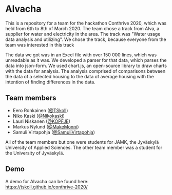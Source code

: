 # Alvacha
This is a repository for a team for the hackathon Conthrive 2020, which was held from 6th to 8th of March 2020. The team chose a track from Alva, a supplier for water and electricity in the area. The track was "Water usage data analysis and utilizing". We chose the track, because everyone from the team was interested in this track

The data we got was in an Excel file with over 150 000 lines, which was unreadable as it was. We developed a parser for that data, which parses the data into json-form. We used chart.js, an open-source library to draw charts with the data for analysis. The analysis comprised of comparisons between the data of a selected housing to the data of average housing with the intention of finding differences in the data.

## Team members
* Eero Ronkainen ([@TSkoll](https://github.com/TSkoll))
* Niko Kaski ([@Nikokaski](https://github.com/Nikokaski))
* Lauri Niskanen ([@KOPFJE](https://github.com/KOPFJE))
* Markus Nylund ([@MakeMonni](https://github.com/MakeMonni))
* Samuli Virtapohja ([@SamuliVirtapohja](https://github.com/SamuliVirtapohja))

All of the team members but one were students for JAMK, the Jyväskylä University of Applied Sciences. The other team member was a student for the University of Jyväskylä.

## Demo
A demo for Alvacha can be found here:   
https://tskoll.github.io/conthrive-2020/